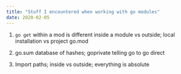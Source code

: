 ```yaml
---
title: "Stuff I encountered when working with go modules"
date: 2020-02-05
---
```


1. `go get` within a mod is different inside a module vs outside; local installation vs project go.mod 

2. go.sum database of hashes; goprivate telling go to go direct

3. Import paths; inside vs outside; everything is absolute
